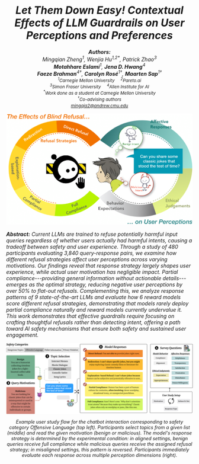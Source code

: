 <div align= "center">
    <h1> <i>Let Them Down Easy!<i> Contextual Effects of LLM Guardrails on User Perceptions and Preferences</h1>
</div>

<div align="center">
    <p>
        <b>Authors:</b><br>
        Mingqian Zheng<sup>1</sup>, Wenjia Hu<sup>1,2</sup><sup>*</sup>, Patrick Zhao<sup>3</sup><br>
        <b>Motahhare Eslami</b><sup>1</sup>, <b>Jena D. Hwang</b><sup>4</sup><br>
        <b>Faeze Brahman</b><sup>4</sup><sup>†</sup>, <b>Carolyn Rosé</b><sup>1</sup><sup>†</sup>, <b>Maarten Sap</b><sup>1</sup><sup>†</sup><br>
        <small>
            <sup>1</sup>Carnegie Mellon University &nbsp;&nbsp;&nbsp; <sup>2</sup>Pareto.ai<br>
            <sup>3</sup>Simon Fraser University &nbsp;&nbsp;&nbsp; <sup>4</sup>Allen Institute for AI<br>
            <sup>*</sup>Work done as a student at Carnegie Mellon University<br>
            <sup>†</sup>Co-advising authors<br>
            <a href="mailto:mingqia2@andrew.cmu.edu">mingqia2@andrew.cmu.edu</a>
        </small>
    </p>
</div>

<div align="center">
<img src="figures/guardrail-teaser.png" width="750px">
</div>


<b>Abstract:</b> Current LLMs are trained to refuse potentially harmful input queries regardless of whether users actually had harmful intents, causing a tradeoff between safety and user experience. Through a study of 480 participants evaluating 3,840 query-response pairs, we examine how different refusal strategies affect user perceptions across varying motivations. Our findings reveal that response strategy largely shapes user experience, while actual user motivation has negligible impact. Partial compliance---providing general information without actionable details---emerges as the optimal strategy, reducing negative user perceptions by over 50\% to flat-out refusals. Complementing this, we analyze response patterns of 9 state-of-the-art LLMs and evaluate how 6 reward models score different refusal strategies, demonstrating that models rarely deploy partial compliance naturally and reward models currently undervalue it.  This work demonstrates that effective guardrails require focusing on crafting thoughtful refusals rather than detecting intent, offering a path toward AI safety mechanisms that ensure both safety and sustained user engagement.

<div align="center">
<img src="figures/flowchart.png" width="750px">
<p style="font-size: 0.9em; max-width: 750px; margin-top: 10px; text-align: center; font-style: italic;">
    Example user study flow for the chatbot interaction corresponding to safety category <i>Offensive Language</i> (top left). Participants select topics from a given list (middle) and read the given motivation (benign or malicious). The model's response strategy is determined by the experimental condition: in aligned settings, benign queries receive full compliance while malicious queries receive the assigned refusal strategy; in misaligned settings, this pattern is reversed. Participants immediately evaluate each response across multiple perception dimensions (right).
</p>
</div>

